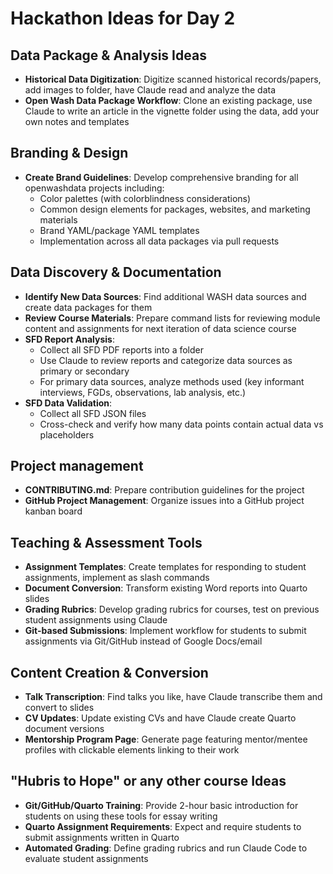 # Hackathon Ideas for Day 2

## Data Package & Analysis Ideas

- **Historical Data Digitization**: Digitize scanned historical records/papers, add images to folder, have Claude read and analyze the data
- **Open Wash Data Package Workflow**: Clone an existing package, use Claude to write an article in the vignette folder using the data, add your own notes and templates

## Branding & Design

- **Create Brand Guidelines**: Develop comprehensive branding for all openwashdata projects including:
  - Color palettes (with colorblindness considerations)
  - Common design elements for packages, websites, and marketing materials
  - Brand YAML/package YAML templates
  - Implementation across all data packages via pull requests

## Data Discovery & Documentation

- **Identify New Data Sources**: Find additional WASH data sources and create data packages for them
- **Review Course Materials**: Prepare command lists for reviewing module content and assignments for next iteration of data science course
- **SFD Report Analysis**: 
  - Collect all SFD PDF reports into a folder
  - Use Claude to review reports and categorize data sources as primary or secondary
  - For primary data sources, analyze methods used (key informant interviews, FGDs, observations, lab analysis, etc.)
- **SFD Data Validation**:
  - Collect all SFD JSON files
  - Cross-check and verify how many data points contain actual data vs placeholders
  
## Project management

- **CONTRIBUTING.md**: Prepare contribution guidelines for the project
- **GitHub Project Management**: Organize issues into a GitHub project kanban board

## Teaching & Assessment Tools

- **Assignment Templates**: Create templates for responding to student assignments, implement as slash commands
- **Document Conversion**: Transform existing Word reports into Quarto slides
- **Grading Rubrics**: Develop grading rubrics for courses, test on previous student assignments using Claude
- **Git-based Submissions**: Implement workflow for students to submit assignments via Git/GitHub instead of Google Docs/email

## Content Creation & Conversion

- **Talk Transcription**: Find talks you like, have Claude transcribe them and convert to slides
- **CV Updates**: Update existing CVs and have Claude create Quarto document versions
- **Mentorship Program Page**: Generate page featuring mentor/mentee profiles with clickable elements linking to their work

## "Hubris to Hope" or any other course Ideas

- **Git/GitHub/Quarto Training**: Provide 2-hour basic introduction for students on using these tools for essay writing
- **Quarto Assignment Requirements**: Expect and require students to submit assignments written in Quarto
- **Automated Grading**: Define grading rubrics and run Claude Code to evaluate student assignments

